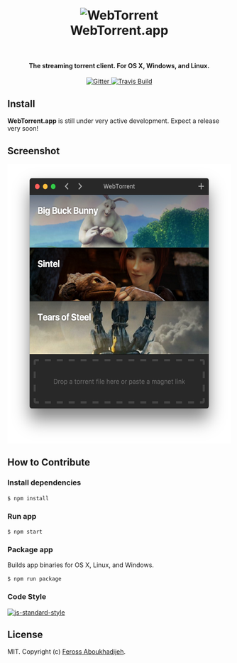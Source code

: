 <h1 align="center">
  <br>
  <img src="https://webtorrent.io/img/WebTorrent.png" alt="WebTorrent" width="200">
  <br>
  WebTorrent.app
  <br>
  <br>
</h1>

<h4 align="center">The streaming torrent client. For OS X, Windows, and Linux.</h4>

<p align="center">
    <a href="https://gitter.im/feross/webtorrent">
        <img src="https://img.shields.io/badge/gitter-join%20chat%20%E2%86%92-brightgreen.svg"
             alt="Gitter">
    </a>
    <a href="https://travis-ci.org/feross/webtorrent-app">
        <img src="https://img.shields.io/travis/feross/webtorrent-app/master.svg"
             alt="Travis Build">
    </a>
</p>

## Install

**WebTorrent.app** is still under very active development. Expect a release very soon!

## Screenshot

<p align="center">
  <img src="./static/screenshot.png" width="562" height="630" alt="screenshot" align="center">
</p>

## How to Contribute

### Install dependencies

```
$ npm install
```

### Run app

```
$ npm start
```

### Package app

Builds app binaries for OS X, Linux, and Windows.

```
$ npm run package
```

### Code Style

[![js-standard-style](https://cdn.rawgit.com/feross/standard/master/badge.svg)](https://github.com/feross/standard)

## License

MIT. Copyright (c) [Feross Aboukhadijeh](http://feross.org).

